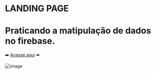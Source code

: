 # LANDING PAGE

# Praticando a matipulação de dados no firebase.

➡️ [Acesse aqui](https://langingpageteste.web.app/) ⬅️

![image](https://github.com/user-attachments/assets/f1b433a5-0076-48bd-b53b-302036e75f53)

